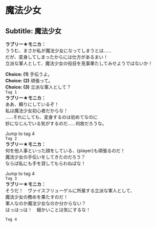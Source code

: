 # 魔法少女

  
## Subtitle: 魔法少女
  
**ラブリー★モニカ：**  
ううむ、まさか私が魔法少女になってしまうとは……  
だが、変身してしまったからには仕方があるまい！  
立派な軍人として、魔法少女の役目を見事果たしてみせようではないか！  
  
**Choice: (1)**  手伝うよ。  
**Choice: (2)**  頑張って。  
**Choice: (3)**  立派な軍人として？  
`Tag 1`  
**ラブリー★モニカ：**  
ああ、頼りにしているぞ！  
私は魔法少女初心者だからな！  
……それにしても、変身するのは初めてなのに  
妙になじんでいる気がするのだ……何故だろうな。  
  
Jump to tag 4  
`Tag 2`  
**ラブリー★モニカ：**  
何を他人事といった顔をしている、{player}も頑張るのだ！  
魔法少女の手伝いをしてきたのだろう？  
ならば私にも手を貸してもらわねばな！  
  
Jump to tag 4  
`Tag 3`  
**ラブリー★モニカ：**  
そうだ！　ヴァイスフリューゲルに所属する立派な軍人として、  
魔法少女の務めを果たすのだ！  
軍人なのか魔法少女なのか分からない？  
はっはっは！　細かいことは気にするな！  
  
`Tag 4`  
